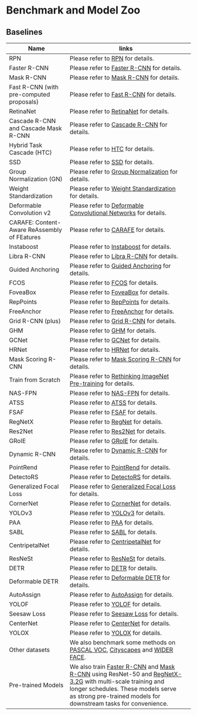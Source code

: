 # Benchmark and Model Zoo



## Baselines

| Name                                         | links                                                        |      |
| -------------------------------------------- | ------------------------------------------------------------ | ---- |
| RPN                                          | Please refer to [RPN](https://github.com/open-mmlab/mmdetection/blob/master/configs/rpn) for details. |      |
| Faster R-CNN                                 | Please refer to [Faster R-CNN](https://github.com/open-mmlab/mmdetection/blob/master/configs/faster_rcnn) for details. |      |
| Mask R-CNN                                   | Please refer to [Mask R-CNN](https://github.com/open-mmlab/mmdetection/blob/master/configs/mask_rcnn) for details. |      |
| Fast R-CNN (with pre-computed proposals)     | Please refer to [Fast R-CNN](https://github.com/open-mmlab/mmdetection/blob/master/configs/fast_rcnn) for details. |      |
| RetinaNet                                    | Please refer to [RetinaNet](https://github.com/open-mmlab/mmdetection/blob/master/configs/retinanet) for details. |      |
| Cascade R-CNN and Cascade Mask R-CNN         | Please refer to [Cascade R-CNN](https://github.com/open-mmlab/mmdetection/blob/master/configs/cascade_rcnn) for details. |      |
| Hybrid Task Cascade (HTC)                    | Please refer to [HTC](https://github.com/open-mmlab/mmdetection/blob/master/configs/htc) for details. |      |
| SSD                                          | Please refer to [SSD](https://github.com/open-mmlab/mmdetection/blob/master/configs/ssd) for details. |      |
| Group Normalization (GN)                     | Please refer to [Group Normalization](https://github.com/open-mmlab/mmdetection/blob/master/configs/gn) for details. |      |
| Weight Standardization                       | Please refer to [Weight Standardization](https://github.com/open-mmlab/mmdetection/blob/master/configs/gn+ws) for details. |      |
| Deformable Convolution v2                    | Please refer to [Deformable Convolutional Networks](https://github.com/open-mmlab/mmdetection/blob/master/configs/dcn) for details. |      |
| CARAFE: Content-Aware ReAssembly of FEatures | Please refer to [CARAFE](https://github.com/open-mmlab/mmdetection/blob/master/configs/carafe) for details. |      |
| Instaboost                                   | Please refer to [Instaboost](https://github.com/open-mmlab/mmdetection/blob/master/configs/instaboost) for details. |      |
| Libra R-CNN                                  | Please refer to [Libra R-CNN](https://github.com/open-mmlab/mmdetection/blob/master/configs/libra_rcnn) for details. |      |
| Guided Anchoring                             | Please refer to [Guided Anchoring](https://github.com/open-mmlab/mmdetection/blob/master/configs/guided_anchoring) for details. |      |
| FCOS                                         | Please refer to [FCOS](https://github.com/open-mmlab/mmdetection/blob/master/configs/fcos) for details. |      |
| FoveaBox                                     | Please refer to [FoveaBox](https://github.com/open-mmlab/mmdetection/blob/master/configs/foveabox) for details. |      |
| RepPoints                                    | Please refer to [RepPoints](https://github.com/open-mmlab/mmdetection/blob/master/configs/reppoints) for details. |      |
| FreeAnchor                                   | Please refer to [FreeAnchor](https://github.com/open-mmlab/mmdetection/blob/master/configs/free_anchor) for details. |      |
| Grid R-CNN (plus)                            | Please refer to [Grid R-CNN](https://github.com/open-mmlab/mmdetection/blob/master/configs/grid_rcnn) for details. |      |
| GHM                                          | Please refer to [GHM](https://github.com/open-mmlab/mmdetection/blob/master/configs/ghm) for details. |      |
| GCNet                                        | Please refer to [GCNet](https://github.com/open-mmlab/mmdetection/blob/master/configs/gcnet) for details. |      |
| HRNet                                        | Please refer to [HRNet](https://github.com/open-mmlab/mmdetection/blob/master/configs/hrnet) for details. |      |
| Mask Scoring R-CNN                           | Please refer to [Mask Scoring R-CNN](https://github.com/open-mmlab/mmdetection/blob/master/configs/ms_rcnn) for details. |      |
| Train from Scratch                           | Please refer to [Rethinking ImageNet Pre-training](https://github.com/open-mmlab/mmdetection/blob/master/configs/scratch) for details. |      |
| NAS-FPN                                      | Please refer to [NAS-FPN](https://github.com/open-mmlab/mmdetection/blob/master/configs/nas_fpn) for details. |      |
| ATSS                                         | Please refer to [ATSS](https://github.com/open-mmlab/mmdetection/blob/master/configs/atss) for details. |      |
| FSAF                                         | Please refer to [FSAF](https://github.com/open-mmlab/mmdetection/blob/master/configs/fsaf) for details. |      |
| RegNetX                                      | Please refer to [RegNet](https://github.com/open-mmlab/mmdetection/blob/master/configs/regnet) for details. |      |
| Res2Net                                      | Please refer to [Res2Net](https://github.com/open-mmlab/mmdetection/blob/master/configs/res2net) for details. |      |
| GRoIE                                        | Please refer to [GRoIE](https://github.com/open-mmlab/mmdetection/blob/master/configs/groie) for details. |      |
| Dynamic R-CNN                                | Please refer to [Dynamic R-CNN](https://github.com/open-mmlab/mmdetection/blob/master/configs/dynamic_rcnn) for details. |      |
| PointRend                                    | Please refer to [PointRend](https://github.com/open-mmlab/mmdetection/blob/master/configs/point_rend) for details. |      |
| DetectoRS                                    | Please refer to [DetectoRS](https://github.com/open-mmlab/mmdetection/blob/master/configs/detectors) for details. |      |
| Generalized Focal Loss                       | Please refer to [Generalized Focal Loss](https://github.com/open-mmlab/mmdetection/blob/master/configs/gfl) for details. |      |
| CornerNet                                    | Please refer to [CornerNet](https://github.com/open-mmlab/mmdetection/blob/master/configs/cornernet) for details. |      |
| YOLOv3                                       | Please refer to [YOLOv3](https://github.com/open-mmlab/mmdetection/blob/master/configs/yolo) for details. |      |
| PAA                                          | Please refer to [PAA](https://github.com/open-mmlab/mmdetection/blob/master/configs/paa) for details. |      |
| SABL                                         | Please refer to [SABL](https://github.com/open-mmlab/mmdetection/blob/master/configs/sabl) for details. |      |
| CentripetalNet                               | Please refer to [CentripetalNet](https://github.com/open-mmlab/mmdetection/blob/master/configs/centripetalnet) for details. |      |
| ResNeSt                                      | Please refer to [ResNeSt](https://github.com/open-mmlab/mmdetection/blob/master/configs/resnest) for details. |      |
| DETR                                         | Please refer to [DETR](https://github.com/open-mmlab/mmdetection/blob/master/configs/detr) for details. |      |
| Deformable DETR                              | Please refer to [Deformable DETR](https://github.com/open-mmlab/mmdetection/blob/master/configs/deformable_detr) for details. |      |
| AutoAssign                                   | Please refer to [AutoAssign](https://github.com/open-mmlab/mmdetection/blob/master/configs/autoassign) for details. |      |
| YOLOF                                        | Please refer to [YOLOF](https://github.com/open-mmlab/mmdetection/blob/master/configs/yolof) for details. |      |
| Seesaw Loss                                  | Please refer to [Seesaw Loss](https://github.com/open-mmlab/mmdetection/blob/master/configs/seesaw_loss) for details. |      |
| CenterNet                                    | Please refer to [CenterNet](https://github.com/open-mmlab/mmdetection/blob/master/configs/centernet) for details. |      |
| YOLOX                                        | Please refer to [YOLOX](https://github.com/open-mmlab/mmdetection/blob/master/configs/yolox) for details. |      |
| Other datasets                               | We also benchmark some methods on [PASCAL VOC](https://github.com/open-mmlab/mmdetection/blob/master/configs/pascal_voc), [Cityscapes](https://github.com/open-mmlab/mmdetection/blob/master/configs/cityscapes) and [WIDER FACE](https://github.com/open-mmlab/mmdetection/blob/master/configs/wider_face). |      |
| Pre-trained Models                           | We also train [Faster R-CNN](https://github.com/open-mmlab/mmdetection/blob/master/configs/faster_rcnn) and [Mask R-CNN](https://github.com/open-mmlab/mmdetection/blob/master/configs/mask_rcnn) using ResNet-50 and [RegNetX-3.2G](https://github.com/open-mmlab/mmdetection/blob/master/configs/regnet) with multi-scale training and longer schedules. These models serve as strong pre-trained models for downstream tasks for convenience. |      |

